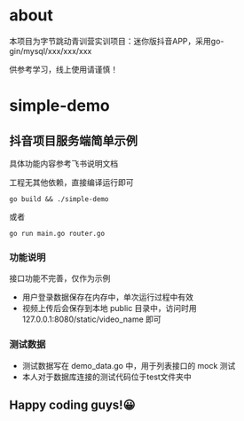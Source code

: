 
# about

本项目为字节跳动青训营实训项目：迷你版抖音APP，采用go-gin/mysql/xxx/xxx/xxx

供参考学习，线上使用请谨慎！

# simple-demo

## 抖音项目服务端简单示例

具体功能内容参考飞书说明文档

工程无其他依赖，直接编译运行即可

```shell
go build && ./simple-demo
```
或者
```shell
go run main.go router.go
```

### 功能说明

接口功能不完善，仅作为示例

* 用户登录数据保存在内存中，单次运行过程中有效
* 视频上传后会保存到本地 public 目录中，访问时用 127.0.0.1:8080/static/video_name 即可

### 测试数据

* 测试数据写在 demo_data.go 中，用于列表接口的 mock 测试
* 本人对于数据库连接的测试代码位于test文件夹中


## Happy coding guys!😀

